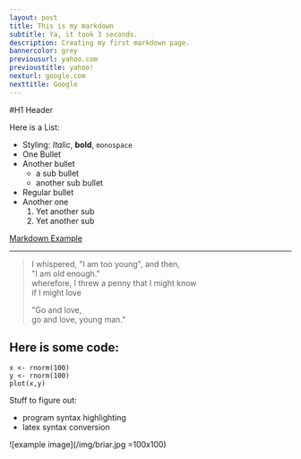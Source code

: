```yaml
---
layout: post
title: This is my markdown
subtitle: Ya, it took 3 seconds.
description: Creating my first markdown page.
bannercolor: grey
previousurl: yahoo.com
previoustitle: yahoo!
nexturl: google.com
nexttitle: Google
---
```


#H1 Header

Here is a List:

  * Styling: *Italic*, **bold**, `monospace`
  * One Bullet
  * Another bullet
    * a sub bullet
    * another sub bullet
  * Regular bullet
  * Another one
    1. Yet another sub
    2. Yet another sub

[Markdown Example](http://www.unexpected-vortices.com/sw/rippledoc/quick-markdown-example.html)

***

> I whispered, "I am too young", and then,  
> "I am old enough."  
> wherefore, I threw a penny that I might know  
> if I might love  
> 
> "Go and love,  
> go and love, young man."

## Here is some code: 

    x <- rnorm(100)
    y <- rnorm(100)
    plot(x,y)

Stuff to figure out:

  - program syntax highlighting
  - latex syntax conversion

![example image](/img/briar.jpg =100x100)
